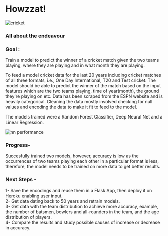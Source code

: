 # Howzzat!


 ![cricket](https://media.gettyimages.com/vectors/cricket-batsman-vector-id483913507?s=612x612)

### All about the endeavour

### Goal : 
Train a model to predict the winner of a cricket match given the two teams playing, where they are playing and in what month they are playing. 

To feed a model cricket data for the last 20 years including cricket matches of all three formats, i.e., One Day International, T20 and Test cricket. The model should be able to predict the winner of the match based on the input features which are the two teams playing, time of year(month), the ground they're playing on etc. 
Data has been scraped from the ESPN website and is heavily categorical. Cleaning the data mostly involved checking for null values and encoding the data to make it fit to feed to the model. 

The models trained were a Random Forest Classifier, Deep Neural Net and a Linear Regression. 

![nn performance](https://github.com/shahzina/Howzzat_Project/blob/master/Neural%20Net%20Performance.png)⁩


### Progress-
Succesfully trained two models, however, accuracy is low as the occurrences of two teams playing each other in a particular format is less, therefore, the model needs to be trained on more data to get better results.

### Next Steps -
1- Save the encodings and reuse them in a Flask App, then deploy it on Heroku enabling user input. <br>
2- Get data dating back to 50 years and retrain models. <br>
3- Get data with the team distribution to achieve more accuracy, example, the number of batsmen, bowlers and all-rounders in the team, and the age distribution of players. <br>
4- Compare the results and study possible causes of increase or decrease in accuracy. <br>
